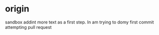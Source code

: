 # origin
sandbox
    addint more text as a first step.
    In am trying to domy first commit
    attempting pull request
